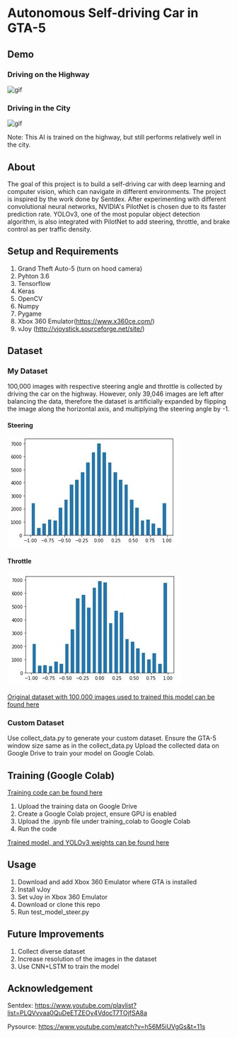 # Autonomous Self-driving Car in GTA-5 #
## Demo ##
### Driving on the Highway ###
![gif](Demo/demo1.gif)
### Driving in the City ###
![gif](Demo/demo2.gif)

Note: This AI is trained on the highway, but still performs relatively well in the city.
## About ##
The goal of this project is to build a self-driving car with deep learning and computer vision, which can navigate in different environments. The project is inspired by the work done by Sentdex. After experimenting with different convolutional neural networks, NVIDIA's PilotNet is chosen due to its faster prediction rate. YOLOv3, one of the most popular object detection algorithm, is also integrated with PilotNet to add steering, throttle, and brake control as per traffic density.
## Setup and Requirements ##
1. Grand Theft Auto-5 (turn on hood camera)
2. Pyhton 3.6
3. Tensorflow
4. Keras
5. OpenCV
6. Numpy
7. Pygame
8. Xbox 360 Emulator(https://www.x360ce.com/)
9. vJoy (http://vjoystick.sourceforge.net/site/)

## Dataset ##
### My Dataset ###
100,000 images with respective steering angle and throttle is collected by driving the car on the highway. However, only 39,046 images are left after balancing the data, therefore the dataset is artificially expanded by flipping the image along the horizontal axis, and multiplying the steering angle by -1. 
#### Steering ####
![alt text](Demo/steering.JPG)
#### Throttle ####
![alt text](Demo/throttle.JPG)


[Original dataset with 100,000 images used to trained this model can be found here](https://drive.google.com/drive/folders/1R787vkWaMe5nsWyLpbXTG55aUv4YteTo?usp=sharing)
### Custom Dataset ###
Use collect_data.py to generate your custom dataset. Ensure the GTA-5 window size same as in the collect_data.py
Upload the collected data on Google Drive to train your model on Google Colab. 
## Training (Google Colab) ##
[Training code can be found here](https://github.com/Alzaib/Autonomous-Self-Driving-Car-GTA-5/blob/master/training_colab/GTA_5_steering.ipynb)
1. Upload the training data on Google Drive
2. Create a Google Colab project, ensure GPU is enabled
3. Upload the .ipynb file under training_colab to Google Colab
4. Run the code

[Trained model, and YOLOv3 weights can be found here](https://drive.google.com/drive/folders/1laagsAkn_TqjyKw1zvd5Okct5Sd3WONF?usp=sharing)
## Usage ## 
1. Download and add Xbox 360 Emulator where GTA is installed
2. Install vJoy
3. Set vJoy in Xbox 360 Emulator
4. Download or clone this repo
5. Run test_model_steer.py
## Future Improvements ##
1. Collect diverse dataset
2. Increase resolution of the images in the dataset
3. Use CNN+LSTM to train the model
## Acknowledgement ##
Sentdex: https://www.youtube.com/playlist?list=PLQVvvaa0QuDeETZEOy4VdocT7TOjfSA8a

Pysource: https://www.youtube.com/watch?v=h56M5iUVgGs&t=11s
